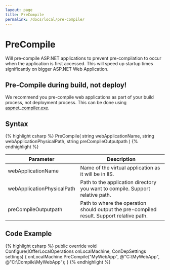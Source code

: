 ```yaml
---
layout: page
title: PreCompile
permalink: /docs/local/pre-compile/
---
```


PreCompile
==========
Will pre-compile ASP.NET applications to prevent pre-compilation to occur when the application is first accessed. This will speed up startup times significantly on bigger ASP.NET Web Application.

<div class="note warning">
	<h2>Pre-Compile during build, not deploy!</h2>
  <p>
		We recommend you pre-compile web applications as part of your build process, not deployment process. This can be done using <a href="http://msdn.microsoft.com/en-us/library/ms229863(VS.100).aspx">aspnet_compiler.exe</a>.
	</p>
</div>

## Syntax

{% highlight csharp %}
PreCompile(
	string webApplicationName, 
	string webApplicationPhysicalPath, 
	string preCompileOutputpath
)
{% endhighlight %}

<table>
	<thead>
		<tr>
			<th>Parameter</th>
			<th>Description</th>
		</tr>
	</thead>
	<tbody>
		<tr>
			<td>webApplicationName</td>
			<td>Name of the virtual application as it will be in IIS.</td>
		</tr>
		<tr>
			<td>webApplicationPhysicalPath</td>
			<td>Path to the application directory you want to compile. Support relative path.</td>
		</tr>
		<tr>
			<td>preCompileOutputpath</td>
			<td>Path to where the operation should output the pre-compiled result. Support relative path.</td>
		</tr>
	</tbody>
</table>

## Code Example
{% highlight csharp %}
public override void Configure(IOfferLocalOperations onLocalMachine, ConDepSettings settings)
{
  onLocalMachine.PreCompile("MyWebApp", @"C:\MyWebApp", @"C:\Compile\MyWebApp");
}
{% endhighlight %}
